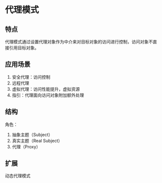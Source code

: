 # 代理模式
## 特点
代理模式通过设置代理对象作为中介来对目标对象的访问进行控制，访问对象不直接引用目标对象。

## 应用场景
1. 安全代理：访问控制
2. 远程代理
3. 虚拟代理：访问性能提升，虚拟资源
4. 指引：代理面向访问对象附加额外处理

## 结构
角色：
1. 抽象主题（Subject）
2. 真实主题（Real Subject）
3. 代理（Proxy）

## 扩展
动态代理模式
